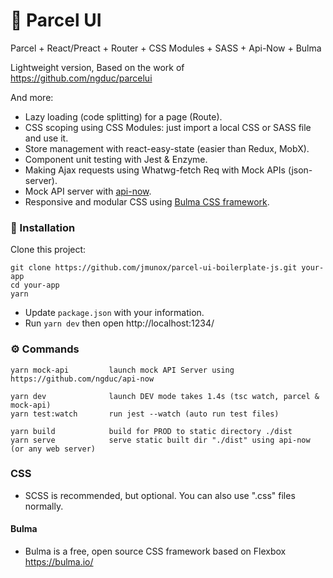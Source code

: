 # 🚀 Parcel UI

Parcel + React/Preact + Router + CSS Modules + SASS + Api-Now + Bulma

Lightweight version, Based on the work of https://github.com/ngduc/parcelui

And more:

- Lazy loading (code splitting) for a page (Route).
- CSS scoping using CSS Modules: just import a local CSS or SASS file and use it.
- Store management with react-easy-state (easier than Redux, MobX).
- Component unit testing with Jest & Enzyme.
- Making Ajax requests using Whatwg-fetch Req with Mock APIs (json-server).
- Mock API server with [api-now](https://github.com/ngduc/api-now).
- Responsive and modular CSS using [Bulma CSS framework](https://bulma.io/).

### 🔧 Installation

Clone this project:

```
git clone https://github.com/jmunox/parcel-ui-boilerplate-js.git your-app
cd your-app
yarn
```

- Update `package.json` with your information.
- Run `yarn dev` then open http://localhost:1234/

### ⚙️ Commands

```
yarn mock-api         launch mock API Server using https://github.com/ngduc/api-now

yarn dev              launch DEV mode takes 1.4s (tsc watch, parcel & mock-api)
yarn test:watch       run jest --watch (auto run test files)

yarn build            build for PROD to static directory ./dist
yarn serve            serve static built dir "./dist" using api-now (or any web server)
```

### CSS

- SCSS is recommended, but optional. You can also use ".css" files normally.

#### Bulma
- Bulma is a free, open source CSS framework based on Flexbox https://bulma.io/
